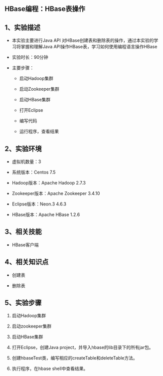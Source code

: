 HBase编程：HBase表操作
--------

1、实验描述
--------

-   本实验主要进行Java API
    对HBase创建表和删除表的操作，通过本实验的学习将掌握和理解Java
    API操作HBase表，学习如何使用编程语言操作HBase

-   实验时长：90分钟

-   主要步骤：

    -   启动Hadoop集群

    -   启动Zookeeper集群

    -   启动HBase集群

    -   打开Eclipse

    -   编写代码

    -   运行程序，查看结果

2、实验环境
--------

-   虚拟机数量：3

-   系统版本：Centos 7.5

-   Hadoop版本：Apache Hadoop 2.7.3

-   Zookeeper版本：Apache Zookeeper 3.4.10

-   Eclipse版本：Neon.3 4.6.3

-   HBase版本：Apache HBase 1.2.6

3、相关技能
--------

-   HBase客户端

4、相关知识点
----------

-   创建表

-   删除表

5、实验步骤
--------

1. 启动Hadoop集群

2.  启动zookeeper集群

3.  启动HBase集群

4.  打开Eclipse，创建Java project，并导入hbase的lib目录下的所有jar包。

5.  创建hbaseTest类，编写相应的createTable和deleteTable方法。

6.  执行程序，在hbase shell中查看结果。